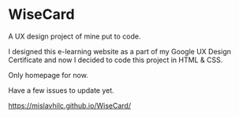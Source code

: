 # WiseCard
A UX design project of mine put to code.

I designed this e-learning website as a part of my Google UX Design Certificate and now I decided to code this project in HTML & CSS.

Only homepage for now.

Have a few issues to update yet.

https://mislavhilc.github.io/WiseCard/

